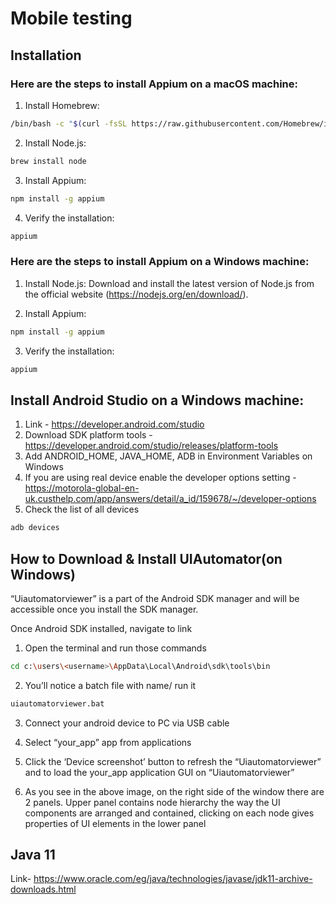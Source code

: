 # Mobile testing

## Installation

### Here are the steps to install Appium on a macOS machine:

1. Install Homebrew:

```bash
/bin/bash -c "$(curl -fsSL https://raw.githubusercontent.com/Homebrew/install/master/install.sh)"
```

2. Install Node.js:

```bash
brew install node
```

3. Install Appium:

```bash
npm install -g appium
```

4. Verify the installation:
```bash
appium
```

### Here are the steps to install Appium on a Windows machine:

1. Install Node.js:
   Download and install the latest version of Node.js from the official website (https://nodejs.org/en/download/).

2. Install Appium:

```bash
npm install -g appium
```

3. Verify the installation:

```bash
appium
```

## Install Android Studio on a Windows machine:
1. Link - https://developer.android.com/studio
2. Download SDK platform tools -  https://developer.android.com/studio/releases/platform-tools
3. Add ANDROID_HOME, JAVA_HOME, ADB in Environment Variables on Windows
4. If you are using real device enable the developer options setting - https://motorola-global-en-uk.custhelp.com/app/answers/detail/a_id/159678/~/developer-options
5. Check the list of all devices

```bash
adb devices
```

## How to Download & Install UIAutomator(on Windows)
“Uiautomatorviewer” is a part of the Android SDK manager and will be accessible once you install the SDK manager.

Once Android SDK installed, navigate to link

1. Open the terminal and run those commands
```bash
cd c:\users\<username>\AppData\Local\Android\sdk\tools\bin
```

2. You’ll notice a batch file with name/ run it

```bash
uiautomatorviewer.bat
```
3. Connect your android device to PC via USB cable

4. Select “your_app” app from applications

5. Click the ‘Device screenshot’ button to refresh the “Uiautomatorviewer” and
   to load the your_app application GUI on “Uiautomatorviewer”

6. As you see in the above image, on the right side of the window there are 2 panels.
   Upper panel contains node hierarchy the way the UI components are arranged and contained,
   clicking on each node gives properties of UI elements in the lower panel

## Java 11 
 Link- https://www.oracle.com/eg/java/technologies/javase/jdk11-archive-downloads.html
